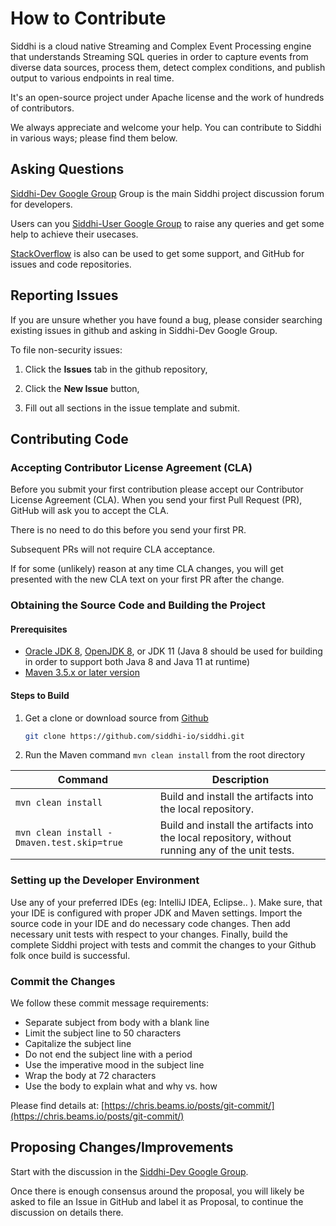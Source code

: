# How to Contribute

Siddhi is a cloud native Streaming and Complex Event Processing engine that understands Streaming SQL queries in order to capture events from diverse data sources, process them, detect complex conditions, and publish output to various endpoints in real time.

It's an open-source project under Apache license and the work of hundreds of contributors.

We always appreciate and welcome your help. You can contribute to Siddhi in various ways; please find them below.


## Asking Questions

[Siddhi-Dev Google Group](https://groups.google.com/forum/#!forum/siddhi-dev) Group is the main Siddhi project discussion forum for developers.

Users can you [Siddhi-User Google Group](https://groups.google.com/forum/#!forum/siddhi-user) to raise any queries and get some help to achieve their usecases.

[StackOverflow](https://stackoverflow.com/questions/tagged/siddhi) is also can be used to get some support, and GitHub for issues and code repositories.


## Reporting Issues

If you are unsure whether you have found a bug, please consider searching existing issues in github and asking in Siddhi-Dev Google Group.

To file non-security issues:

1. Click the **Issues** tab in the github repository,

2. Click the **New Issue** button,

3. Fill out all sections in the issue template and submit.


## Contributing Code

### Accepting Contributor License Agreement (CLA)

Before you submit your first contribution please accept our Contributor License Agreement (CLA). When you send your first Pull Request (PR), GitHub will ask you to accept the CLA.

There is no need to do this before you send your first PR.

Subsequent PRs will not require CLA acceptance.

If for some (unlikely) reason at any time CLA changes, you will get presented with the new CLA text on your first PR after the change.

### Obtaining the Source Code and Building the Project

#### Prerequisites
* [Oracle JDK 8](http://www.oracle.com/technetwork/java/javase/downloads/jdk8-downloads-2133151.html), [OpenJDK 8](http://openjdk.java.net/install/), or JDK 11 (Java 8 should be used for building in order to support both Java 8 and Java 11 at runtime)
* [Maven 3.5.x or later version](https://maven.apache.org/install.html)

#### Steps to Build
1. Get a clone or download source from [Github](https://github.com/siddhi-io/siddhi.git)

    ```bash
    git clone https://github.com/siddhi-io/siddhi.git
    ```
    
1. Run the Maven command ``mvn clean install`` from the root directory
 
  Command | Description
  --- | ---
  `mvn clean install` | Build and install the artifacts into the local repository.
  `mvn clean install -Dmaven.test.skip=true` | Build and install the artifacts into the local repository, without running any of the unit tests.

### Setting up the Developer Environment

Use any of your preferred IDEs (eg: IntelliJ IDEA, Eclipse.. ). Make sure, that your IDE is configured with proper JDK and Maven settings. Import the source code in your IDE and do necessary code changes.
Then add necessary unit tests with respect to your changes. Finally, build the complete Siddhi project with tests and commit the changes to your Github folk once build is successful.

### Commit the Changes
We follow these commit message requirements:

* Separate subject from body with a blank line
* Limit the subject line to 50 characters
* Capitalize the subject line
* Do not end the subject line with a period
* Use the imperative mood in the subject line
* Wrap the body at 72 characters
* Use the body to explain what and why vs. how

Please find details at: [https://chris.beams.io/posts/git-commit/](https://chris.beams.io/posts/git-commit/)

## Proposing Changes/Improvements

Start with the discussion in the [Siddhi-Dev Google Group](https://groups.google.com/forum/#!forum/siddhi-dev).

Once there is enough consensus around the proposal, you will likely be asked to file an Issue in GitHub and label it as Proposal, to continue the discussion on details there.